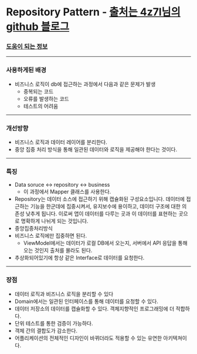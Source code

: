 # Repository Pattern - [출처는 4z7l님의 github 블로그](https://4z7l.github.io/2020/11/24/repository-pattern.html)
### [도움이 되는 정보](https://devming.medium.com/repository-pattern에-대해서-255731577927)
---
### 사용하게된 배경
* 비즈니스 로직이 db에 접근하는 과정에서 다음과 같은 문제가 발생
  * 중복되는 코드
  * 오류를 발생하는 코드
  * 테스트의 어려움
---
### 개선방향
* 비즈니스 로직과 데이터 레이어를 분리한다.
* 중앙 집중 처리 방식을 통해 일관된 데이터와 로직을 제공해야 한다는 것이다.
---
### 특징
* Data soruce <-> repository <-> business
  * 이 과정에서 Mapper 클래스를 사용한다.
* Repository는 데이터 소스에 접근하기 위해 캡슐화된 구성요소입니다. 데이터에 접근하는 기능을 한군데에 집중시켜서, 유지보수에 용이하고, 데이터 구조에 대한 의존성 낮추게 됩니다. 이로써 앱이 데이터를 다루는 곳과 이 데이터를 표현하는 곳으로 명확하게 나뉘게 되는 것입니다.
* 중앙집중처리방식
* 비즈니스 로직에만 집중하면 된다.
  * ViewModel에서는 데이터가 로컬 DB에서 오는지, 서버에서 API 응답을 통해 오는 것인지 출처를 몰라도 된다.
* 추상화되어있기에 항상 같은 Interface로 데이터를 요청한다.
---
### 장점
* 데이터 로직과 비즈니스 로직을 분리할 수 있다
* Domain에서는 일관된 인터페이스를 통해 데이터를 요청할 수 있다.
* 데이터 저장소의 데이터를 캡슐화할 수 있다. 객체지향적인 프로그래밍에 더 적합하다.
* 단위 테스트를 통한 검증이 가능하다.
* 객체 간의 결합도가 감소한다.
* 어플리케이션의 전체적인 디자인이 바뀌더라도 적용할 수 있는 유연한 아키텍쳐이다.
